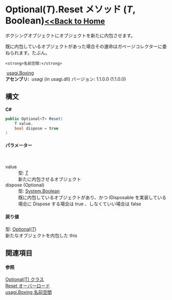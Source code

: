# Optional(*T*).Reset メソッド (*T*, Boolean)<small>[<<Back to Home](https://github.com/usagi/usagi.cs/blob/master/Help/Home.md)</small> 

ボクシングオブジェクトにオブジェクトを新たに内包させます。 

既に内包しているオブジェクトがあった場合その運命はガベージコレクターに委ねられます。たぶん。


    <strong>名前空間:</strong>
&nbsp;<a href="N_usagi_Boxing.md">usagi.Boxing</a><br /><strong>アセンブリ:</strong>
&nbsp;usagi (in usagi.dll) バージョン: 1.1.0.0 (1.1.0.0)

## 構文

**C#**<br />
``` C#
public Optional<T> Reset(
	T value,
	bool dispose = true
)
```


#### パラメーター
&nbsp;<dl><dt>value</dt><dd>型: <a href="T_usagi_Boxing_Optional_1.md">*T*</a><br />新たに内包させるオブジェクト</dd><dt>dispose (Optional)</dt><dd>型: <a href="http://msdn2.microsoft.com/ja-jp/library/a28wyd50" target="_blank">System.Boolean</a><br />既に内包しているオブジェクトがあり、かつ IDisposable を実装している場合に Dispose する場合は true 、しなくていい場合は false</dd></dl>

#### 戻り値
型: <a href="T_usagi_Boxing_Optional_1.md">Optional</a>(<a href="T_usagi_Boxing_Optional_1.md">*T*</a>)<br />新たなオブジェクトを内包した this

## 関連項目


#### 参照
<a href="T_usagi_Boxing_Optional_1.md">Optional(T) クラス</a><br /><a href="Overload_usagi_Boxing_Optional_1_Reset.md">Reset オーバーロード</a><br /><a href="N_usagi_Boxing.md">usagi.Boxing 名前空間</a><br />